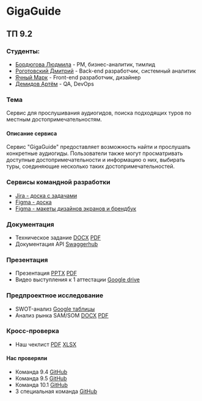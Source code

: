 # GigaGuide

## ТП 9.2

### Студенты:
- [Бордюгова Людмила](https://github.com/Amelia-coder) - PM, бизнес-аналитик, тимлид
- [Роготовский Дмитрий](https://github.com/Hakyur) - Back-end разработчик, системный аналитик
- [Ячный Марк](https://github.com/MarkYachnyy) - Front-end разработчик, дизайнер
- [Демидов Артём](https://github.com/LatinMapsLives) - QA, DevOps

### Тема
Сервис для прослушивания аудиогидов, поиска подходящих туров по местным достопримечательностям.

#### Описание сервиса
  Сервис "GigaGuide" предоставляет возможность найти и прослушать конкретные аудиогиды. Пользователи также могут просматривать доступные достопримечательности и информацию о них, выбирать туры, соединяющие несколько таких достопримечательностей.

### Сервисы командной разработки
  - [Jira - доска с задачами](https://melgrebannyusith.atlassian.net/jira/software/projects/GUARD/boards/3?atlOrigin=eyJpIjoiN2JkMWNmZDE1OTdlNGZiODkzOTIxZmMwNjg1Y2EzMTciLCJwIjoiaiJ9)
  - [Figma - доска](https://www.figma.com/board/7V8hfokyhVc5VN5UFa2SD0/%D0%90%D1%83%D0%B4%D0%B8%D0%BE%D0%B3%D0%B8%D0%B4%D1%8B?node-id=0-1&t=zjI9NQ4nZwteQB15-1)
  - [Figma - макеты дизайнов экранов и брендбук](https://www.figma.com/design/VCv4cfkEZguK36LCBo7BWj/%D0%90%D1%83%D0%B4%D0%B8%D0%BE%D0%B3%D0%B8%D0%B4%D1%8B-%D0%B4%D0%B8%D0%B7%D0%B0%D0%B9%D0%BD?node-id=0-1&t=5QrhRxIY97VcRbKf-1)

### Документация
  - Техническое задание [DOCX](https://github.com/LatinMapsLives/GigaGuide/blob/main/documentation/%D0%A2%D0%B5%D1%85%D0%BD%D0%B8%D1%87%D0%B5%D1%81%D0%BA%D0%BE%D0%B5%20%D0%B7%D0%B0%D0%B4%D0%B0%D0%BD%D0%B8%D0%B5.docx) [PDF](https://github.com/LatinMapsLives/GigaGuide/blob/main/documentation/%D0%A2%D0%B5%D1%85%D0%BD%D0%B8%D1%87%D0%B5%D1%81%D0%BA%D0%BE%D0%B5%20%D0%B7%D0%B0%D0%B4%D0%B0%D0%BD%D0%B8%D0%B5.pdf)
  - Документация API [Swaggerhub](https://app.swaggerhub.com/apis/QweQwe-0fa/GigaGuide-API/1.0.0)

### Презентация
  - Презентация [PPTX](https://github.com/LatinMapsLives/GigaGuide/blob/main/presentation/GigaGuide%20%D0%9F%D1%80%D0%B5%D0%B7%D0%B5%D0%BD%D1%82%D0%B0%D1%86%D0%B8%D1%8F.pptx) [PDF](https://github.com/LatinMapsLives/GigaGuide/blob/main/presentation/GigaGuide%20%D0%9F%D1%80%D0%B5%D0%B7%D0%B5%D0%BD%D1%82%D0%B0%D1%86%D0%B8%D1%8F.pdf)
  - Видео выступления к 1 аттестации [Google drive](https://drive.google.com/file/d/1a5Djmm-MIyd6UD06F7tifHbb_PvEhg7m/view?usp=sharing)
    
### Предпроектное исследование
  - SWOT-анализ [Google таблицы](https://docs.google.com/spreadsheets/d/1jxUEAsRuFycXZ_KhZAxvzojmkwrpYNN-9BWg3r2WFRo/edit?usp=sharing)
  - Анализ рынка SAM/SOM [DOCX](https://github.com/LatinMapsLives/GigaGuide/blob/main/documentation/%D0%90%D0%BD%D0%B0%D0%BB%D0%B8%D0%B7%20%D1%80%D1%8B%D0%BD%D0%BA%D0%B0.docx) [PDF](https://github.com/LatinMapsLives/GigaGuide/blob/main/documentation/%D0%90%D0%BD%D0%B0%D0%BB%D0%B8%D0%B7%20%D1%80%D1%8B%D0%BD%D0%BA%D0%B0.pdf)
### Кросс-проверка
  - Наш чеклист [PDF](https://github.com/LatinMapsLives/GigaGuide/blob/main/documentation/%D0%A7%D0%B5%D0%BA%D0%BB%D0%B8%D1%81%D1%82%209.2.pdf) [XLSX](https://github.com/LatinMapsLives/GigaGuide/blob/main/documentation/%D0%A7%D0%B5%D0%BA%D0%BB%D0%B8%D1%81%D1%82%209.2.xlsx)
#### Нас проверяли
  - Команда 9.4 [GitHub](https://github.com/MaksimStrelnikov/tp-9.4)
  - Команда 9.5 [GitHub](https://github.com/kotovro/TP-9-5)
  - Команда 10.1 [GitHub](https://github.com/Storix2025/Storix)
  - 3 специальная команда [GitHub](https://github.com/intrafellow/TechTrackInvest)

